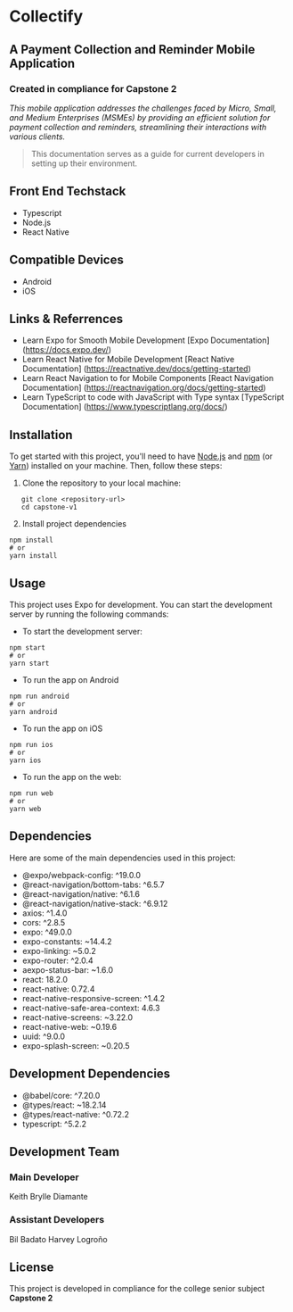 # Collectify
## A Payment Collection and Reminder Mobile Application
### Created in compliance for Capstone 2 
_This mobile application addresses the challenges faced by Micro, Small, and Medium Enterprises (MSMEs) by providing an efficient solution for payment collection and reminders, streamlining their interactions with various clients._

> This documentation serves as a guide for current developers in setting up their environment. 

## Front End Techstack
- Typescript
- Node.js
- React Native

## Compatible Devices
- Android
- iOS

## Links & Referrences
- Learn Expo for Smooth Mobile Development [Expo Documentation] (https://docs.expo.dev/)
- Learn React Native for Mobile Development [React Native Documentation] (https://reactnative.dev/docs/getting-started)
- Learn React Navigation to for Mobile Components [React Navigation Documentation] (https://reactnavigation.org/docs/getting-started)
- Learn TypeScript to code with JavaScript with Type syntax [TypeScript Documentation] (https://www.typescriptlang.org/docs/)

  
## Installation

To get started with this project, you'll need to have [Node.js](https://nodejs.org/) and [npm](https://www.npmjs.com/) (or [Yarn](https://yarnpkg.com/)) installed on your machine. Then, follow these steps:

1. Clone the repository to your local machine:

```
   git clone <repository-url>
   cd capstone-v1
```

2. Install project dependencies
```
npm install
# or
yarn install
```


## Usage
This project uses Expo for development. You can start the development server by running the following commands:

- To start the development server:
```
npm start
# or
yarn start
```
- To run the app on Android
```
npm run android
# or
yarn android
```
- To run the app on iOS
```
npm run ios
# or
yarn ios
```
- To run the app on the web:
```
npm run web
# or
yarn web
```

## Dependencies
Here are some of the main dependencies used in this project:

- @expo/webpack-config: ^19.0.0
- @react-navigation/bottom-tabs: ^6.5.7
- @react-navigation/native: ^6.1.6
- @react-navigation/native-stack: ^6.9.12
- axios: ^1.4.0
- cors: ^2.8.5
- expo: ^49.0.0
- expo-constants: ~14.4.2
- expo-linking: ~5.0.2
- expo-router: ^2.0.4
- aexpo-status-bar: ~1.6.0
- react: 18.2.0
- react-native: 0.72.4
- react-native-responsive-screen: ^1.4.2
- react-native-safe-area-context: 4.6.3
- react-native-screens: ~3.22.0
- react-native-web: ~0.19.6
- uuid: ^9.0.0
- expo-splash-screen: ~0.20.5

## Development Dependencies
- @babel/core: ^7.20.0
- @types/react: ~18.2.14
- @types/react-native: ^0.72.2
- typescript: ^5.2.2
  
## Development Team

### Main Developer
Keith Brylle Diamante

### Assistant Developers
Bil Badato
Harvey Logroño

## License

This project is developed in compliance for the college senior subject **Capstone 2**
